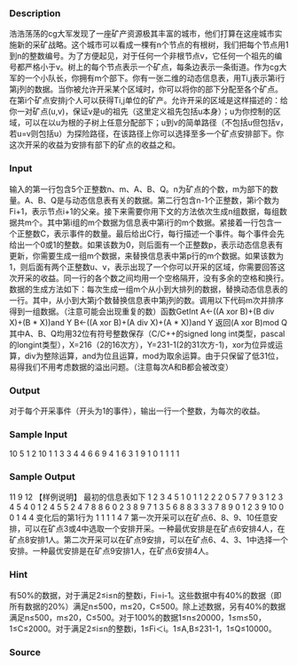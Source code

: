 
### Description
浩浩荡荡的cg大军发现了一座矿产资源极其丰富的城市，他们打算在这座城市实施新的采矿战略。这个城市可以看成一棵有n个节点的有根树，我们把每个节点用1到n的整数编号。为了方便起见，对于任何一个非根节点v，它任何一个祖先的编号都严格小于v。树上的每个节点表示一个矿点，每条边表示一条街道。作为cg大军的一个小队长，你拥有m个部下。你有一张二维的动态信息表，用Ti,j表示第i行第j列的数据。当你被允许开采某个区域时，你可以将你的部下分配至各个矿点。在第i个矿点安排j个人可以获得Ti,j单位的矿产。允许开采的区域是这样描述的：给你一对矿点(u,v)，保证v是u的祖先（这里定义祖先包括u本身）；u为你控制的区域，可以在以u为根的子树上任意分配部下；u到v的简单路径（不包括u但包括v，若u=v则包括u）为探险路径，在该路径上你可以选择至多一个矿点安排部下。你这次开采的收益为安排有部下的矿点的收益之和。
### Input
输入的第一行包含5个正整数n、m、A、B、Q。n为矿点的个数，m为部下的数量。A、B、Q是与动态信息表有关的数据。第二行包含n-1个正整数，第i个数为Fi+1，表示节点i+1的父亲。接下来需要你用下文的方法依次生成n组数据，每组数据共m个。其中第i组的m个数据为信息表中第i行的m个数据。紧接着一行包含一个正整数C，表示事件的数量。最后给出C行，每行描述一个事件。每个事件会先给出一个0或1的整数。如果该数为0，则后面有一个正整数p，表示动态信息表有更新，你需要生成一组m个数据，来替换信息表中第p行的m个数据。如果该数为1，则后面有两个正整数u、v，表示出现了一个你可以开采的区域，你需要回答这次开采的收益。同一行的各个数之间均用一个空格隔开，没有多余的空格和换行。数据的生成方法如下：每次生成一组m个从小到大排列的数据，替换动态信息表的一行。其中，从小到大第j个数替换信息表中第j列的数。调用以下代码m次并排序得到一组数据。（注意可能会出现重复的数）函数GetInt A←((A xor B)+(B div X)+(B * X))and Y B←((A xor B)+(A div X)+(A * X))and Y 返回(A xor B)mod Q 其中A、B、Q均用32位有符号整数保存（C/C++的signed long int类型，pascal的longint类型），X=216（2的16次方），Y=231-1(2的31次方-1)，xor为位异或运算，div为整除运算，and为位且运算，mod为取余运算。由于只保留了低31位，易得我们不用考虑数据的溢出问题。（注意每次A和B都会被改变）
### Output
对于每个开采事件（开头为1的事件），输出一行一个整数，为每次的收益。
### Sample Input
10 5 1 2 10
1 1 3 3 4 4 6 6 9
4
1 6 3
1 9 1
0 1
1 1 1
### Sample Output
11
9
12
【样例说明】
最初的信息表如下
	1	2	3	4	5
1	0	1	1	2	2
2	0	5	7	7	9
3	1	2	3	4	5
4	0	1	2	4	5
5	2	4	7	8	8
6	0	2	3	8	9
7	1	3	5	6	8
8	3	3	3	7	8
9	0	1	2	3	9
10	0	0	1	4	4
变化后的第1行为
1	1	1	1	4	7
第一次开采可以在矿点6、8、9、10任意安排，可以在矿点3或4中选取一个安排开采。一种最优安排是在矿点6安排4人，在矿点8安排1人。第二次开采可以在矿点9安排，可以在矿点6、4、3、1中选择一个安排。一种最优安排是在矿点9安排1人，在矿点6安排4人。
### Hint
有50%的数据，对于满足2≤i≤n的整数i，Fi=i-1。这些数据中有40%的数据（即所有数据的20%）满足n≤500，m≤20，C≤500。除上述数据，另有40%的数据满足n≤500，m≤20，C≤500。对于100%的数据1≤n≤20000，1≤m≤50，1≤C≤2000。对于满足2≤i≤n的整数i，1≤Fi＜i。1≤A,B≤231-1，1≤Q≤10000。
### Source
